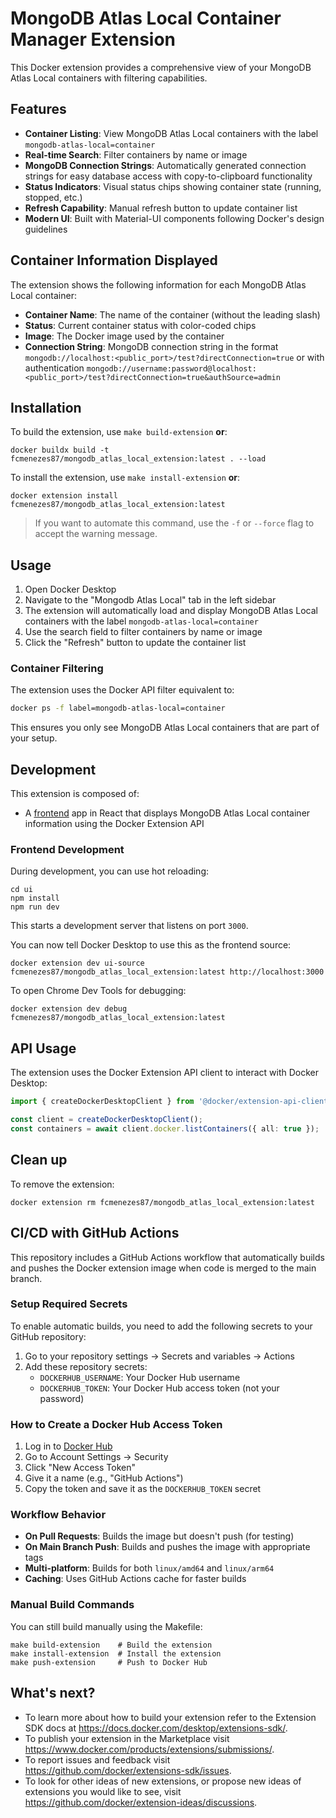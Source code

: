 # MongoDB Atlas Local Container Manager Extension

This Docker extension provides a comprehensive view of your MongoDB Atlas Local containers with filtering capabilities.

## Features

- **Container Listing**: View MongoDB Atlas Local containers with the label `mongodb-atlas-local=container`
- **Real-time Search**: Filter containers by name or image
- **MongoDB Connection Strings**: Automatically generated connection strings for easy database access with copy-to-clipboard functionality
- **Status Indicators**: Visual status chips showing container state (running, stopped, etc.)
- **Refresh Capability**: Manual refresh button to update container list
- **Modern UI**: Built with Material-UI components following Docker's design guidelines

## Container Information Displayed

The extension shows the following information for each MongoDB Atlas Local container:

- **Container Name**: The name of the container (without the leading slash)
- **Status**: Current container status with color-coded chips
- **Image**: The Docker image used by the container
- **Connection String**: MongoDB connection string in the format `mongodb://localhost:<public_port>/test?directConnection=true` or with authentication `mongodb://username:password@localhost:<public_port>/test?directConnection=true&authSource=admin`

## Installation

To build the extension, use `make build-extension` **or**:

```shell
docker buildx build -t fcmenezes87/mongodb_atlas_local_extension:latest . --load
```

To install the extension, use `make install-extension` **or**:

```shell
docker extension install fcmenezes87/mongodb_atlas_local_extension:latest
```

> If you want to automate this command, use the `-f` or `--force` flag to accept the warning message.

## Usage

1. Open Docker Desktop
2. Navigate to the "Mongodb Atlas Local" tab in the left sidebar
3. The extension will automatically load and display MongoDB Atlas Local containers with the label `mongodb-atlas-local=container`
4. Use the search field to filter containers by name or image
5. Click the "Refresh" button to update the container list

### Container Filtering

The extension uses the Docker API filter equivalent to:
```bash
docker ps -f label=mongodb-atlas-local=container
```

This ensures you only see MongoDB Atlas Local containers that are part of your setup.

## Development

This extension is composed of:

- A [frontend](./ui) app in React that displays MongoDB Atlas Local container information using the Docker Extension API

### Frontend Development

During development, you can use hot reloading:

```shell
cd ui
npm install
npm run dev
```

This starts a development server that listens on port `3000`.

You can now tell Docker Desktop to use this as the frontend source:

```shell
docker extension dev ui-source fcmenezes87/mongodb_atlas_local_extension:latest http://localhost:3000
```

To open Chrome Dev Tools for debugging:

```shell
docker extension dev debug fcmenezes87/mongodb_atlas_local_extension:latest
```



## API Usage

The extension uses the Docker Extension API client to interact with Docker Desktop:

```typescript
import { createDockerDesktopClient } from '@docker/extension-api-client';

const client = createDockerDesktopClient();
const containers = await client.docker.listContainers({ all: true });
```

## Clean up

To remove the extension:

```shell
docker extension rm fcmenezes87/mongodb_atlas_local_extension:latest
```

## CI/CD with GitHub Actions

This repository includes a GitHub Actions workflow that automatically builds and pushes the Docker extension image when code is merged to the main branch.

### Setup Required Secrets

To enable automatic builds, you need to add the following secrets to your GitHub repository:

1. Go to your repository settings → Secrets and variables → Actions
2. Add these repository secrets:
   - `DOCKERHUB_USERNAME`: Your Docker Hub username
   - `DOCKERHUB_TOKEN`: Your Docker Hub access token (not your password)

### How to Create a Docker Hub Access Token

1. Log in to [Docker Hub](https://hub.docker.com/)
2. Go to Account Settings → Security
3. Click "New Access Token"
4. Give it a name (e.g., "GitHub Actions")
5. Copy the token and save it as the `DOCKERHUB_TOKEN` secret

### Workflow Behavior

- **On Pull Requests**: Builds the image but doesn't push (for testing)
- **On Main Branch Push**: Builds and pushes the image with appropriate tags
- **Multi-platform**: Builds for both `linux/amd64` and `linux/arm64`
- **Caching**: Uses GitHub Actions cache for faster builds

### Manual Build Commands

You can still build manually using the Makefile:

```shell
make build-extension    # Build the extension
make install-extension  # Install the extension
make push-extension     # Push to Docker Hub
```

## What's next?

- To learn more about how to build your extension refer to the Extension SDK docs at https://docs.docker.com/desktop/extensions-sdk/.
- To publish your extension in the Marketplace visit https://www.docker.com/products/extensions/submissions/.
- To report issues and feedback visit https://github.com/docker/extensions-sdk/issues.
- To look for other ideas of new extensions, or propose new ideas of extensions you would like to see, visit https://github.com/docker/extension-ideas/discussions.
